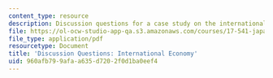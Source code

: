 ```yaml
---
content_type: resource
description: Discussion questions for a case study on the international economy.
file: https://ol-ocw-studio-app-qa.s3.amazonaws.com/courses/17-541-japanese-politics-and-society-fall-2008/960afb799afaa635d7202f0d1ba0eef4_questions2.pdf
file_type: application/pdf
resourcetype: Document
title: 'Discussion Questions: International Economy'
uid: 960afb79-9afa-a635-d720-2f0d1ba0eef4
---
```

